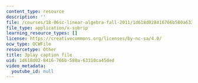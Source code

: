 ```yaml
---
content_type: resource
description: ''
file: /courses/18-06sc-linear-algebra-fall-2011/1d618d028416766b580a63310ca45ded_JibVXBElKL0.srt
file_type: application/x-subrip
learning_resource_types: []
license: https://creativecommons.org/licenses/by-nc-sa/4.0/
ocw_type: OCWFile
resourcetype: Other
title: 3play caption file
uid: 1d618d02-8416-766b-580a-63310ca45ded
video_metadata:
  youtube_id: null
---
```

